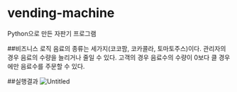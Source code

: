 # vending-machine
Python으로 만든 자판기 프로그램 

##비즈니스 로직
음료의 종류는 세가지(코코팜, 코카콜라, 토마토주스)이다.
관리자의 경우 음료의 수량을 늘리거나 줄일 수 있다.
고객의 경우 음료수의 수량이 0보다 클 경우 에만 음료수를 주문할 수 있다.

##실행결과
![Untitled](https://s3-us-west-2.amazonaws.com/secure.notion-static.com/59e4f271-b4c2-4b8d-805d-03962cdf3939/Untitled.png)
